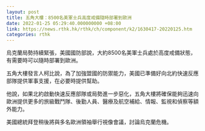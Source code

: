```yaml
---
layout: post
title: 五角大樓：8500名美軍士兵高度戒備隨時部署到歐洲
date: 2022-01-25 05:29:40.000000000 +08:00
link: https://news.rthk.hk/rthk/ch/component/k2/1630417-20220125.htm
categories: rthk
---
```


烏克蘭局勢持續緊張，美國國防部說，大約8500名美軍士兵處於高度戒備狀態，有需要時可以隨時部署到歐洲。

五角大樓發言人柯比說，為了加強盟國的防禦能力，美國已準備好向北約快速反應部隊提供軍事支援，在必要時提供幫助。

他說，如果北約啟動快速反應部隊或局勢進一步惡化，五角大樓將確保能夠迅速向歐洲提供更多的旅級戰鬥隊、後勤人員、醫療及航空補給、情報、監視和偵察等額外能力。

美國總統拜登稍後將與多名歐洲領袖舉行視像會議，討論烏克蘭危機。
